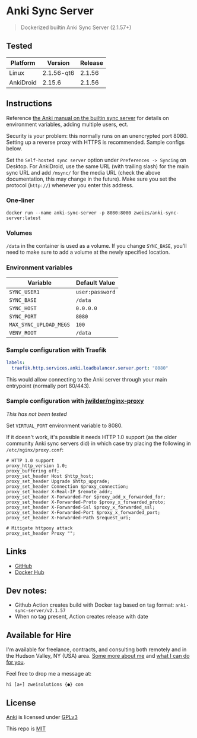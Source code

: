 # Anki Sync Server

> Dockerized builtin Anki Sync Server (2.1.57+)

## Tested

| Platform  | Version    | Release |
| --------- | ---------- | ------- |
| Linux     | 2.1.56-qt6 | 2.1.56  |
| AnkiDroid | 2.15.6     | 2.1.56  |

## Instructions

Reference [the Anki manual on the builtin sync server](https://docs.ankiweb.net/sync-server.html) for details on environment variables, adding multiple users, ect.

Security is your problem: this normally runs on an unencrypted port 8080. Setting up a reverse proxy with HTTPS is recommended. Sample configs below.

Set the `Self-hosted sync server` option under `Preferences -> Syncing` on Desktop. For AnkiDroid, use the same URL (with trailing slash) for the main sync URL and add `/msync/` for the media URL (check the above documentation, this may change in the future). Make sure you set the protocol (`http://`) whenever you enter this address.

### One-liner

```shell
docker run --name anki-sync-server -p 8080:8080 zweizs/anki-sync-server:latest
```

### Volumes

`/data` in the container is used as a volume. If you change `SYNC_BASE`, you'll need to make sure to add a volume at the newly specified location.

### Environment variables

| Variable               | Default Value   |
| ---------------------- | --------------- |
| `SYNC_USER1`           | `user:password` |
| `SYNC_BASE`            | `/data`         |
| `SYNC_HOST`            | `0.0.0.0`       |
| `SYNC_PORT`            | `8080`          |
| `MAX_SYNC_UPLOAD_MEGS` | `100`           |
| `VENV_ROOT`            | `/data`         |

### Sample configuration with Traefik

```yaml
labels:
  traefik.http.services.anki.loadbalancer.server.port: "8080"
```

This would allow connecting to the Anki server through your main entrypoint (normally port 80/443).

### Sample configuration with [jwilder/nginx-proxy](https://hub.docker.com/r/jwilder/nginx-proxy)

_This has not been tested_

Set `VIRTUAL_PORT` environment variable to 8080.

If it doesn't work, it's possible it needs HTTP 1.0 support (as the older community Anki sync servers did) in which case try placing the following in `/etc/nginx/proxy.conf`:

```nginx
# HTTP 1.0 support
proxy_http_version 1.0;
proxy_buffering off;
proxy_set_header Host $http_host;
proxy_set_header Upgrade $http_upgrade;
proxy_set_header Connection $proxy_connection;
proxy_set_header X-Real-IP $remote_addr;
proxy_set_header X-Forwarded-For $proxy_add_x_forwarded_for;
proxy_set_header X-Forwarded-Proto $proxy_x_forwarded_proto;
proxy_set_header X-Forwarded-Ssl $proxy_x_forwarded_ssl;
proxy_set_header X-Forwarded-Port $proxy_x_forwarded_port;
proxy_set_header X-Forwarded-Path $request_uri;

# Mitigate httpoxy attack
proxy_set_header Proxy "";
```

## Links

- [GitHub](https://github.com/Zweihander-Main/docker/tree/master/anki-sync-server)
- [Docker Hub](https://hub.docker.com/r/zweizs/anki-sync-server)

## Dev notes:

- Github Action creates build with Docker tag based on tag format: `anki-sync-server/v2.1.57`
- When no tag present, Action creates release with date

## Available for Hire

I'm available for freelance, contracts, and consulting both remotely and in the Hudson Valley, NY (USA) area. [Some more about me](https://www.zweisolutions.com/about.html) and [what I can do for you](https://www.zweisolutions.com/services.html).

Feel free to drop me a message at:

```
hi [a+] zweisolutions {●} com
```

## License

[Anki](https://github.com/ankitects/anki) is licensed under [GPLv3](https://github.com/ankitects/anki/blob/main/LICENSE)

This repo is [MIT](../LICENSE)
